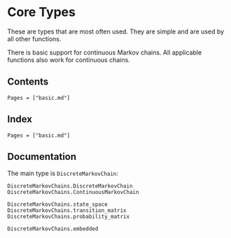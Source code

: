 # Core Types

These are types that are most often used. They are simple and are used by all other functions.

There is basic support for continuous Markov chains. All applicable functions also work for continuous chains.

## Contents

```@contents
Pages = ["basic.md"]
```

## Index

```@index
Pages = ["basic.md"]
```

## Documentation

The main type is `DiscreteMarkovChain`:

```@docs
DiscreteMarkovChains.DiscreteMarkovChain
DiscreteMarkovChains.ContinuousMarkovChain

DiscreteMarkovChains.state_space
DiscreteMarkovChains.transition_matrix
DiscreteMarkovChains.probability_matrix

DiscreteMarkovChains.embedded
```
